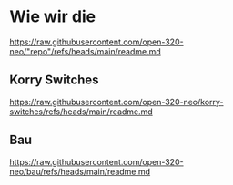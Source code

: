 # Wie wir die 

https://raw.githubusercontent.com/open-320-neo/"repo"/refs/heads/main/readme.md

## Korry Switches
https://raw.githubusercontent.com/open-320-neo/korry-switches/refs/heads/main/readme.md

## Bau
https://raw.githubusercontent.com/open-320-neo/bau/refs/heads/main/readme.md